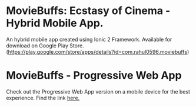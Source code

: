 # MovieBuffs: Ecstasy of Cinema -  Hybrid Mobile App.

An hybrid mobile app created using Ionic 2 Framework. Available for download on Google Play Store. (https://play.google.com/store/apps/details?id=com.rahul0596.moviebuffs)

# MovieBuffs - Progressive Web App

Check out the Progressive Web App version on a mobile device for the best experience. Find the link [here.](https://rahul051296.github.io/movie-buffs-ionic-app/)

